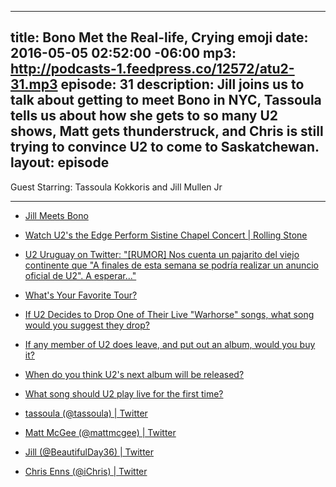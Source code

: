 ---
title: Bono Met the Real-life, Crying emoji
date: 2016-05-05 02:52:00 -06:00
mp3: http://podcasts-1.feedpress.co/12572/atu2-31.mp3
episode: 31
description: Jill joins us to talk about getting to meet Bono in NYC, Tassoula tells
  us about how she gets to so many U2 shows, Matt gets thunderstruck, and Chris is
  still trying to convince U2 to come to Saskatchewan.
  layout: episode
  ---

Guest Starring: Tassoula Kokkoris and Jill Mullen Jr

***

* [Jill Meets Bono][1]

* [Watch U2's the Edge Perform Sistine Chapel Concert | Rolling Stone][2]

* [U2 Uruguay on Twitter: "[RUMOR] Nos cuenta un pajarito del viejo continente que "A finales de esta semana se podría realizar un anuncio oficial de U2". A esperar..."][3]

* [What's Your Favorite Tour?][4]

* [If U2 Decides to Drop One of Their Live "Warhorse" songs, what song would you suggest they drop?][5]

* [If any member of U2 does leave, and put out an album, would you buy it?][6]

* [When do you think U2's next album will be released?][7]

* [What song should U2 play live for the first time?][8]

* [tassoula (@tassoula) | Twitter][9]

* [Matt McGee (@mattmcgee) | Twitter][10]

* [Jill (@BeautifulDay36) | Twitter][11]

* [Chris Enns (@iChris) | Twitter][12]

[1]: http://d.pr/i/1dUQj
[2]: http://www.rollingstone.com/music/news/watch-u2s-the-edge-perform-sistine-chapel-concert-20160502
[3]: https://twitter.com/U2uruguay/status/727600040542392321
[4]: http://www.atu2.com/survey/2016/g1.html
[5]: http://www.atu2.com/survey/2016/g20.html
[6]: http://www.atu2.com/survey/2016/h14.html
[7]: http://www.atu2.com/survey/2016/i6.html
[8]: http://www.atu2.com/survey/2016/g19.html
[9]: https://twitter.com/tassoula
[10]: https://twitter.com/mattmcgee
[11]: https://twitter.com/beautifulday36
[12]: https://twitter.com/ichris

